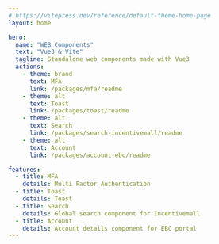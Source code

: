 ```yaml
---
# https://vitepress.dev/reference/default-theme-home-page
layout: home

hero:
  name: "WEB Components"
  text: "Vue3 & Vite"
  tagline: Standalone web components made with Vue3
  actions:
    - theme: brand
      text: MFA
      link: /packages/mfa/readme
    - theme: alt
      text: Toast
      link: /packages/toast/readme
    - theme: alt
      text: Search
      link: /packages/search-incentivemall/readme
    - theme: alt
      text: Account
      link: /packages/account-ebc/readme

features:
  - title: MFA
    details: Multi Factor Authentication
  - title: Toast
    details: Toast
  - title: Search
    details: Global search component for Incentivemall
  - title: Account
    details: Account details component for EBC portal
---
```


